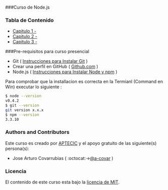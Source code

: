 ###Curso de Node.js

### Tabla de Contenido 

* [Capitulo 1 - ](Capitulo1/README.md)
* [Capitulo 2 - ](Capitulo2/README.md)
* [Capitulo 3 - ](Capitulo3/README.md)


###Pre-requisitos para curso presencial

* Git  ( [Instrucciones para Instalar Git](http://git-scm.com/) )
* Crear una perfil en GitHub ( [Github.com](https://github.com/) )
* Node.js ( [Instrucciones para Instalar Node y npm](https://nodejs.org/en/download/) )
 

Para comprobar que la installacion es correcta en la Termianl (Command en Win) executar lo siguiente : 
```bash
$ node --version 
v0.4.2
$ git --version
git version x.x.x
$ npm --version 
3.3.10
```


### Authors and Contributors
Este curso es creado por [APTECIC](http://aptecic.org/) y el apoyo gratuito de las siguiente(s) persona(s):
* Jose Arturo Covarrubias ( :octocat:->[@a-covar](https://github.com/a-covar) )

### Licencia 
El contenido de este curso esta bajo la [licencia de MIT](LICENCE.md). 


